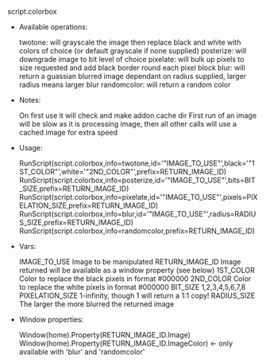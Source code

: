 script.colorbox

- Available operations:

  twotone: will grayscale the image then replace black and white with colors of choice (or default grayscale if none supplied)
  posterize: will downgrade image to bit level of choice
  pixelate: will bulk up pixels to size requested and add black border round each pixel block
  blur: will return a guassian blurred image dependant on radius supplied, larger radius means larger blur
  randomcolor: will return a random color

- Notes:

  On first use it will check and make addon cache dir
  First run of an image will be slow as it is processing image, then all other calls will use a cached image for extra speed


- Usage:

  RunScript(script.colorbox,info=twotone,id='"IMAGE_TO_USE"',black='"1ST_COLOR"',white='"2ND_COLOR"',prefix=RETURN_IMAGE_ID)
  RunScript(script.colorbox,info=posterize,id='"IMAGE_TO_USE"',bits=BIT_SIZE,prefix=RETURN_IMAGE_ID)
  RunScript(script.colorbox,info=pixelate,id='"IMAGE_TO_USE"',pixels=PIXELATION_SIZE,prefix=RETURN_IMAGE_ID)
  RunScript(script.colorbox,info=blur,id='"IMAGE_TO_USE"',radius=RADIUS_SIZE,prefix=RETURN_IMAGE_ID)
  RunScript(script.colorbox,info=randomcolor,prefix=RETURN_IMAGE_ID)

- Vars:

  IMAGE_TO_USE        Image to be manipulated
  RETURN_IMAGE_ID     Image returned will be available as a window property (see below)
  1ST_COLOR           Color to replace the black pixels in format #000000
  2ND_COLOR           Color to replace the white pixels in format #000000
  BIT_SIZE            1,2,3,4,5,6,7,8
  PIXELATION_SIZE     1-infinity, though 1 will return a 1:1 copy!
  RADIUS_SIZE         The larger the more blurred the returned image

- Window properties:

  Window(home).Property(RETURN_IMAGE_ID.Image)
  Window(home).Property(RETURN_IMAGE_ID.ImageColor) <- only available with 'blur' and 'randomcolor'
